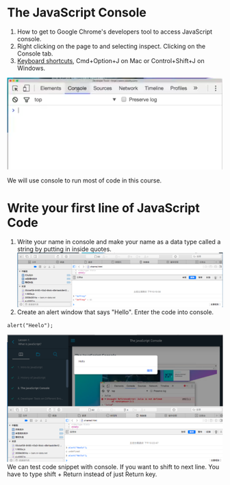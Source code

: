 # The JavaScript Console
1. How to get to Google Chrome's developers tool to access JavaScript console. 
 1. Right clicking on the page to and selecting inspect. Clicking on the Console tab.
 2. [Keyboard shortcuts](https://developers.google.com/web/tools/chrome-devtools/shortcuts), Cmd+Option+J on Mac or Control+Shift+J on Windows.
 
![](/assets/theJavascriptConsole_1.png)

We will use console to run most of code in this course.

# Write your first line of JavaScript Code
1. Write your name in console and make your name as a data type called a string by putting in inside quotes.
![](/assets/theJavascriptConsole_2.png)
2. Create an alert window that says "Hello". Enter the code into console.

```
alert("Heelo");
```
![](/assets/theJavascriptConsole_3.png)
We can test code snippet with console. If you want to shift to next line. You have to type shift + Return instead of just Return key.
